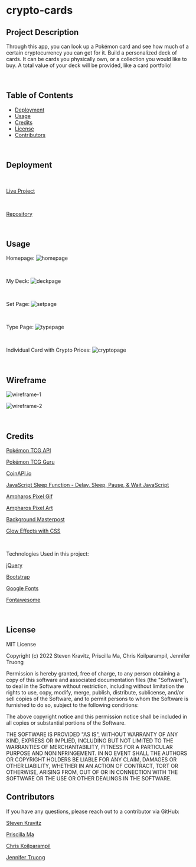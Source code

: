 # crypto-cards

## Project Description
Through this app, you can look up a Pokémon card and see how much of a certain cryptocurrency you can get for it. Build a personalized deck of cards. It can be cards you physically own, or a collection you would like to buy. A total value of your deck will be provided, like a card portfolio!

<br/>

## Table of Contents

- [Deployment](#installation)
- [Usage](#Usage)
- [Credits](#Credits)
- [License](#license)
- [Contributors](#Contributors)

<br/>


## Deployment

<br/>

[Live Project](https://th3-0G-Kresher.github.io/crypto-cards/)

<br/>

[Repository](https://github.com/th3-0G-Kresher/crypto-cards)

<br/>

## Usage

Homepage:
![homepage](/assets/img/00-Homepage.png)

<br/>

My Deck:
![deckpage](/assets/img/00-my-deck-page.jpg)

<br/>

Set Page:
![setpage](/assets/img/00-set-page.jpg)

<br/>

Type Page:
![typepage](/assets/img/00-type-page.jpg)

<br/>

Individual Card with Crypto Prices:
![cryptopage](/assets/img/00-individual-card-page.png)

<br/>

## Wireframe

![wireframe-1](/assets/img/wireframe1.jpg)

![wireframe-2](/assets/img/wireframe2.jpg)

<br/>

## Credits

[Pokémon TCG API](https://pokemontcg.io)

[Pokémon TCG Guru](https://pokemontcg.guru/)

[CoinAPI.io](https://docs.coinapi.io/#md-docs)

[JavaScript Sleep Function - Delay, Sleep, Pause, & Wait JavaScript](https://www.sitepoint.com/delay-sleep-pause-wait/)

[Ampharos Pixel Gif](https://www.deviantart.com/aurra-black/art/Ampharos-Pixel-Gif-797349398)

[Ampharos Pixel Art](http://pixelartmaker.com/art/a4fa98c7c21c825)

[Background Masterpost](https://www.pinterest.com/pin/128423026861195977/)

[Glow Effects with CSS](https://codersblock.com/blog/creating-glow-effects-with-css/)

<br/>

Technologies Used in this project:

[jQuery](https://jqueryui.com/)

[Bootstrap](https://getbootstrap.com/)

[Google Fonts](https://fonts.google.com/)

[Fontawesome](https://fontawesome.com/)

<br/>

## License

MIT License

Copyright (c) 2022 Steven Kravitz, Priscilla Ma, Chris Koilparampil, Jennifer Truong

Permission is hereby granted, free of charge, to any person obtaining a copy
of this software and associated documentation files (the "Software"), to deal
in the Software without restriction, including without limitation the rights
to use, copy, modify, merge, publish, distribute, sublicense, and/or sell
copies of the Software, and to permit persons to whom the Software is
furnished to do so, subject to the following conditions:

The above copyright notice and this permission notice shall be included in all
copies or substantial portions of the Software.

THE SOFTWARE IS PROVIDED "AS IS", WITHOUT WARRANTY OF ANY KIND, EXPRESS OR
IMPLIED, INCLUDING BUT NOT LIMITED TO THE WARRANTIES OF MERCHANTABILITY,
FITNESS FOR A PARTICULAR PURPOSE AND NONINFRINGEMENT. IN NO EVENT SHALL THE
AUTHORS OR COPYRIGHT HOLDERS BE LIABLE FOR ANY CLAIM, DAMAGES OR OTHER
LIABILITY, WHETHER IN AN ACTION OF CONTRACT, TORT OR OTHERWISE, ARISING FROM,
OUT OF OR IN CONNECTION WITH THE SOFTWARE OR THE USE OR OTHER DEALINGS IN THE
SOFTWARE.


## Contributors
If you have any questions, please reach out to a contributor via GitHub:

[Steven Kravitz](https://github.com/Steven-Kravitz)

[Priscilla Ma](https://github.com/middlenamestar)

[Chris Koilparampil](https://github.com/Koilparampil)

[Jennifer Truong](https://github.com/jentruong09)
